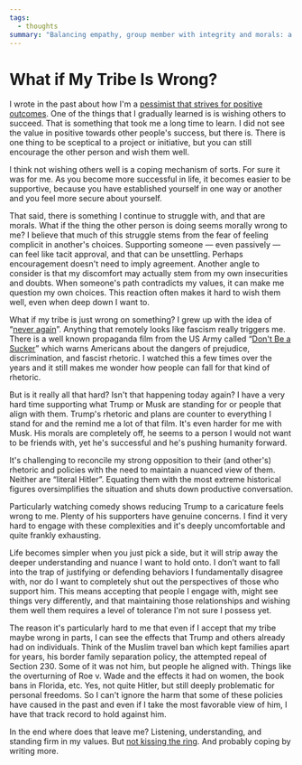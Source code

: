 ```yaml
---
tags:
  - thoughts
summary: "Balancing empathy, group member with integrity and morals: a personal journey."
---
```


# What if My Tribe Is Wrong?

I wrote in the past about how I'm a [pessimist that strives for positive
outcomes](/2023/3/20/lessons-from-a-pessimist/).  One of the things
that I gradually learned is is wishing others to succeed.  That is
something that took me a long time to learn.  I did not see the value in
positive towards other people's success, but there is.  There is one thing
to be sceptical to a project or initiative, but you can still encourage
the other person and wish them well.

I think not wishing others well is a coping mechanism of sorts.  For sure
it was for me.  As you become more successful in life, it becomes easier
to be supportive, because you have established yourself in one way or
another and you feel more secure about yourself.

That said, there is something I continue to struggle with, and that are
morals.  What if the thing the other person is doing seems morally wrong
to me?  I believe that much of this struggle stems from the fear of
feeling complicit in another's choices.  Supporting someone — even
passively — can feel like tacit approval, and that can be unsettling.
Perhaps encouragement doesn't need to imply agreement.  Another angle to
consider is that my discomfort may actually stem from my own insecurities
and doubts.  When someone's path contradicts my values, it can make me
question my own choices.  This reaction often makes it hard to wish them
well, even when deep down I want to.

What if my tribe is just wrong on something?  I grew up with the idea of
“[never again](https://en.wikipedia.org/wiki/Never_again)”.  Anything
that remotely looks like fascism really triggers me.  There is a well
known propaganda film from the US Army called “[Don't Be a Sucker](https://www.youtube.com/watch?v=vGAqYNFQdZ4)” which warns Americans
about the dangers of prejudice, discrimination, and fascist rhetoric.  I
watched this a few times over the years and it still makes me wonder how
people can fall for that kind of rhetoric.

But is it really all that hard?  Isn't that happening today again?  I have
a very hard time supporting what Trump or Musk are standing for or people
that align with them.  Trump's rhetoric and plans are counter to
everything I stand for and the remind me a lot of that film.  It's even
harder for me with Musk.  His morals are completely off, he seems to a
person I would not want to be friends with, yet he's successful and he's
pushing humanity forward.

It's challenging to reconcile my strong opposition to their (and other's)
rhetoric and policies with the need to maintain a nuanced view of them.
Neither are “literal Hitler”.  Equating them with the most extreme
historical figures oversimplifies the situation and shuts down productive
conversation.

Particularly watching comedy shows reducing Trump to a caricature feels
wrong to me.  Plenty of his supporters have genuine concerns.  I find it
very hard to engage with these complexities and it's deeply
uncomfortable and quite frankly exhausting.

Life becomes simpler when you just pick a side, but it will strip away the
deeper understanding and nuance I want to hold onto.  I don’t want to fall
into the trap of justifying or defending behaviors I fundamentally
disagree with, nor do I want to completely shut out the perspectives of
those who support him.  This means accepting that people I engage with,
might see things very differently, and that maintaining those
relationships and wishing them well them requires a level of tolerance I'm
not sure I possess yet.

The reason it's particularly hard to me that even if I accept that my
tribe maybe wrong in parts, I can see the effects that Trump and others
already had on individuals.  Think of the Muslim travel ban which kept
families apart for years, his border family separation policy, the
attempted repeal of Section 230.  Some of it was not him, but people he
aligned with.  Things like the overturning of Roe v. Wade and the effects
it had on women, the book bans in Florida, etc.  Yes, not quite Hitler,
but still deeply problematic for personal freedoms.  So I can't ignore the
harm that some of these policies have caused in the past and even if I
take the most favorable view of him, I have that track record to hold
against him.

In the end where does that leave me?  Listening, understanding, and
standing firm in my values.  But [not kissing the ring](https://daringfireball.net/2024/11/i_wonder).  And probably coping by
writing more.
